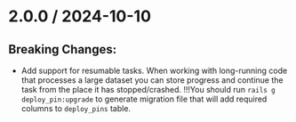# 2.0.0 / 2024-10-10

## Breaking Changes:

* Add support for resumable tasks. When working with long-running code that processes a large dataset
you can store progress and continue the task from the place it has stopped/crashed.
!!!You should run `rails g deploy_pin:upgrade` to generate migration file that will add required columns to `deploy_pins` table.
